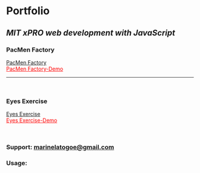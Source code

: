 # **Portfolio**

## _MIT xPRO web development with JavaScript_

### PacMen Factory
<a href="https://github.com/Marinela26/PacMen-Factory" target="_blank" rel="noopener noreferrer">PacMen Factory</a>
<br>
<a href="https://marinela26.github.io/PacMen-Factory/" style="color:red;" target="_blank" rel="noopener noreferrer">PacMen Factory-Demo</a>
<hr>
<br>


### Eyes Exercise
<a href="https://github.com/Marinela26/Eyes-Exercise" target="_blank" rel="noopener noreferrer">Eyes Exercise</a>
<br>
<a href="https://marinela26.github.io/Eyes-Exercise/" style="color:red;" target="_blank" rel="noopener noreferrer">Eyes Exercise-Demo</a>

<br>


### Support: marinelatogoe@gmail.com

### Usage:

